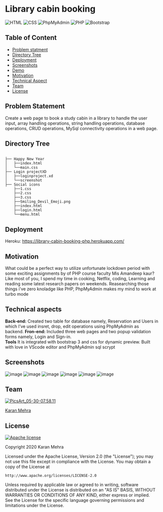 # Library cabin booking 
![HTML](https://img.shields.io/badge/HTML-brightgreen.svg) ![CSS](https://img.shields.io/badge/Library-CSS-orange.svg) ![PhpMyAdmin](https://img.shields.io/badge/Backend-PhpMyAdmin-blue.svg) ![PHP](https://img.shields.io/badge/Scrypt-PHP-orange.svg) ![Bootstrap](https://img.shields.io/badge/code-Bootstrap-purple.svg)  



## Table of Content
  * [Problem statment](#Problem-statment)
  * [Directory Tree](#directory-tree)
  * [Deployment](#deployment)
  * [Screenshots](#screenshots)
  * [Demo](#demo)
  * [Motivation](#motivation)
  * [Technical Aspect](#technical-aspect)
  * [Team](#team)
  * [License](#license)



## Problem Statement
Create a web page to book a study cabin in a library to handle the user input, array handling operations, string handling operations, database operations, CRUD operations, MySql connectivity operations in a web page.         

## Directory Tree 
```

├── Happy New Year 
│   ├──index.html
│   └──main.css
├── Login projectXD 
│   ├──loginproject.xd
│   └──screenshot
├── Social icons
    ├──1.css
    ├──2.css
    ├──3.css
    ├──Smiling_Devil_Emoji.png
    ├──index.html
    ├──login.html
    └──menu.html

```


## Deployment
Heroku: https://library-cabin-booking-php.herokuapp.com/



## Motivation
What could be a perfect way to utilize unfortunate lockdown period with some exciting assignments by of PHP course faculty Mis Amandeep kaur? Like most of you, I spend my time in cooking, Netflix, coding, Learning and reading some latest research papers on weekends. Reasearching those things i've zero knoladge like PHP, PhpMyAdmin makes my mind to work at turbo mode



## Technical aspects
__Back-end:__  Created two table for database namely, Reservation and Users in which I’ve used insret, drop, edit operations using PhpMyAdmin as backend.
__Fron-end:__  Included three web pages and two popup validation forms namely, Login and Sign-in.  
__Tools__  It is integrated with bootstrap 3 and css for dynamic preview. Built with love in VScode editor and PhpMyAdmin sql scrypt  





## Screenshots

![image](https://user-images.githubusercontent.com/62024355/97780425-9a2d9180-1baa-11eb-92cc-9de7cfe0aa07.png)
![image](https://user-images.githubusercontent.com/62024355/97780431-a3b6f980-1baa-11eb-9f2f-cbd5e84f5d7d.png)
![image](https://user-images.githubusercontent.com/62024355/97780435-aa457100-1baa-11eb-8801-ee5c6c5dc5ef.png)
![image](https://user-images.githubusercontent.com/62024355/97780438-afa2bb80-1baa-11eb-8b02-f37b31c5bfcd.png)
![image](https://user-images.githubusercontent.com/62024355/97780441-b4676f80-1baa-11eb-8d6e-d9780f0a6c28.png)
![image](https://user-images.githubusercontent.com/62024355/97780445-b9c4ba00-1baa-11eb-87b5-3ecbcf381ed8.png)





## Team
<a href="https://imgbb.com/"><img src="https://i.ibb.co/Fs4h7fZ/Pics-Art-05-30-07-58-11.jpg" alt="PicsArt_05-30-07.58.11" border="0">
 
 
[Karan Mehra](https://karanmehra7107.github.io/My-Portfolio/index.html)







## License
[![Apache license](https://img.shields.io/badge/license-apache-blue?style=for-the-badge&logo=appveyor)](http://www.apache.org/licenses/LICENSE-2.0e)

Copyright 2020 Karan Mehra

Licensed under the Apache License, Version 2.0 (the "License");
you may not use this file except in compliance with the License.
You may obtain a copy of the License at

    http://www.apache.org/licenses/LICENSE-2.0

Unless required by applicable law or agreed to in writing, software
distributed under the License is distributed on an "AS IS" BASIS,
WITHOUT WARRANTIES OR CONDITIONS OF ANY KIND, either express or implied.
See the License for the specific language governing permissions and
limitations under the License.



